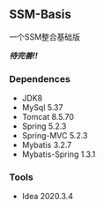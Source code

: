 ## SSM-Basis

一个SSM整合基础版

***待完善!!***

### Dependences

- JDK8
- MySql 5.37
- Tomcat 8.5.70
- Spring 5.2.3
- Spring-MVC 5.2.3
- Mybatis 3.2.7
- Mybatis-Spring 1.3.1

### Tools

- Idea 2020.3.4
